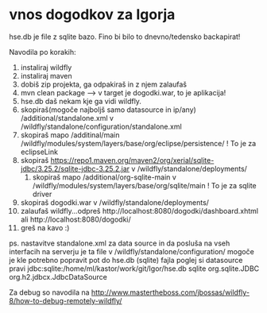 # vnos dogodkov za Igorja

hse.db je file z sqlite bazo. Fino bi bilo to dnevno/tedensko backapirat!

Navodila po korakih:
1. instaliraj wildfly
2. instaliraj maven 
3. dobiš zip projekta, ga odpakiraš in z njem zalaufaš
4. mvn clean package  --> v target je dogodki.war, to je aplikacija!
5. hse.db daš nekam kje ga vidi wildfly.
6. skopiraš(mogoče najboljš samo datasource in ip/any) /additional/standalone.xml v /wildfly/standalone/configuration/standalone.xml
7. skopiraš mapo /additinal/main /wildfly/modules/system/layers/base/org/eclipse/persistence/ ! To je za eclipseLink
8. skopiraš https://repo1.maven.org/maven2/org/xerial/sqlite-jdbc/3.25.2/sqlite-jdbc-3.25.2.jar v /wildfly/standalone/deployments/
    1. skopiraš mapo /additional/org-sqlite-main v /wildfly/modules/system/layers/base/org/sqlite/main ! To je za sqlite driver
9. skopiraš dogodki.war v /wildfly/standalone/deployments/
10. zalaufaš wildfly...odpreš http://localhost:8080/dogodki/dashboard.xhtml ali http://localhost:8080/dogodki/
11. greš na kavo :)


ps.
nastavitve standalone.xml za data source in da posluša na vseh interfacih
na serverju je ta file v /wildfly/standalone/configuration/
mogoče je kle potrebno popravit pot do hse.db (sqlite) fajla
poglej si datasource pravi
<datasource jndi-name="java:/hseDS" pool-name="SqlitePool">
    <connection-url>jdbc:sqlite:/home/ml/kastor/work/git/Igor/hse.db</connection-url>
    <driver>sqlite</driver>
</datasource>
<drivers>
    <driver name="sqlite" module="org.sqlite">
       <driver-class>org.sqlite.JDBC</driver-class>
    </driver>
    <driver name="h2" module="com.h2database.h2">
        <xa-datasource-class>org.h2.jdbcx.JdbcDataSource</xa-datasource-class>
    </driver>
</drivers>



Za debug so navodila na
http://www.mastertheboss.com/jbossas/wildfly-8/how-to-debug-remotely-wildfly/
